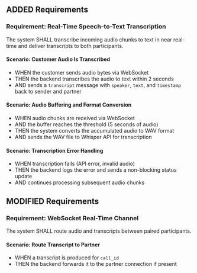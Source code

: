 ## ADDED Requirements

### Requirement: Real-Time Speech-to-Text Transcription
The system SHALL transcribe incoming audio chunks to text in near real-time and deliver transcripts to both participants.

#### Scenario: Customer Audio Is Transcribed
- WHEN the customer sends audio bytes via WebSocket
- THEN the backend transcribes the audio to text within 2 seconds
- AND sends a `transcript` message with `speaker`, `text`, and `timestamp` back to sender and partner

#### Scenario: Audio Buffering and Format Conversion
- WHEN audio chunks are received via WebSocket
- AND the buffer reaches the threshold (5 seconds of audio)
- THEN the system converts the accumulated audio to WAV format
- AND sends the WAV file to Whisper API for transcription

#### Scenario: Transcription Error Handling
- WHEN transcription fails (API error, invalid audio)
- THEN the backend logs the error and sends a non-blocking status update
- AND continues processing subsequent audio chunks

## MODIFIED Requirements

### Requirement: WebSocket Real-Time Channel
The system SHALL route audio and transcripts between paired participants.

#### Scenario: Route Transcript to Partner
- WHEN a transcript is produced for `call_id`
- THEN the backend forwards it to the partner connection if present

